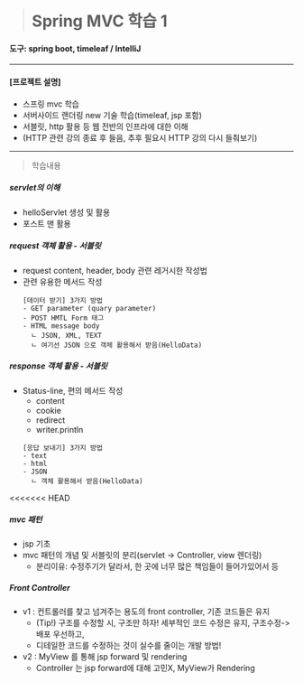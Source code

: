 > # Spring MVC 학습 1

#### 도구: spring boot, timeleaf / IntelliJ
___
#### [프로젝트 설명]
* 스프링 mvc 학습
* 서버사이드 랜더링 new 기술 학습(timeleaf, jsp 포함)
* 서블릿, http 활용 등 웹 전반의 인프라에 대한 이해
* (HTTP 관련 강의 종료 후 들음, 추후 필요시 HTTP 강의 다시 들춰보기)
___
> 학습내용
##### servlet의 이해
* helloServlet 생성 및 활용
* 포스트 맨 활용
##### request 객체 활용 - 서블릿
* request content, header, body 관련 레거시한 작성법
* 관련 유용한 메서드 작성
  ~~~
  [데이터 받기] 3가지 방법
  - GET parameter (quary parameter)
  - POST HMTL Form 태그
  - HTML message body
    ㄴ JSON, XML, TEXT 
    ㄴ 여기선 JSON 으로 객체 활용해서 받음(HelloData)
  ~~~
##### response 객체 활용 - 서블릿
* Status-line, 편의 메서드 작성
  - content
  - cookie 
  - redirect
  - writer.println
  ~~~
  [응답 보내기] 3가지 방법
  - text
  - html
  - JSON
    ㄴ 객체 활용해서 받음(HelloData)
  ~~~
<<<<<<< HEAD
##### mvc 패턴
* jsp 기초
* mvc 패턴의 개념 및 서블릿의 분리(servlet -> Controller, view 렌더링)
  - 분리이유: 수정주기가 달라서, 한 곳에 너무 많은 책임들이 들어가있어서 등

##### Front Controller
* v1 : 컨트롤러를 찾고 넘겨주는 용도의 front controller, 기존 코드들은 유지
  - (Tip!) 구조를 수정할 시, 구조만 하자! 세부적인 코드 수정은 유지, 구조수정->배포 우선하고,
  - 디테일한 코드를 수정하는 것이 실수를 줄이는 개발 방법!
* v2 : MyView 를 통해 jsp forward 및 rendering
  - Controller 는 jsp forward에 대해 고민X, MyView가 Rendering



